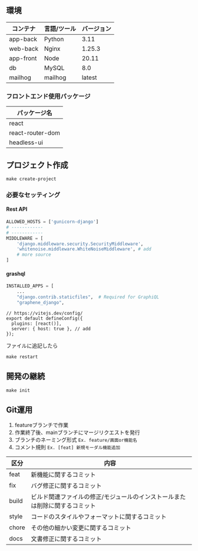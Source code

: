 
## 環境
| コンテナ  | 言語/ツール | バージョン |
|-----------|-------------|------------|
| app-back  | Python      | 3.11       |
| web-back  | Nginx       | 1.25.3     |
| app-front | Node        | 20.11      |
| db        | MySQL       | 8.0        |
| mailhog   | mailhog     | latest     |

### フロントエンド使用パッケージ
|  パッケージ名    |
|------------------|
| react            |
| react-router-dom |
| headless-ui              |

## プロジェクト作成
```
make create-project
```
### 必要なセッティング
#### Rest API
``` setting.py
ALLOWED_HOSTS = ['gunicorn-django']
# ------------
# ------------
MIDDLEWARE = [
    'django.middleware.security.SecurityMiddleware',
    'whitenoise.middleware.WhiteNoiseMiddleware', # add
    # more source
]
```

#### grashql
``` setting.py
INSTALLED_APPS = [
    ...
    "django.contrib.staticfiles",  # Required for GraphiQL
    "graphene_django",
```

```vite.config
// https://vitejs.dev/config/
export default defineConfig({
  plugins: [react()],
  server: { host: true }, // add
});
```

ファイルに追記したら
```make
make restart
```


## 開発の継続
```
make init
```

## Git運用

1. featureブランチで作業
2. 作業終了後、mainブランチにマージリクエストを発行
3. ブランチのネーミング形式 `Ex. feature/画面or機能名`
4. コメント規則 `Ex. [feat] 新規モーダル機能追加`

| 区分  | 内容                                                                        |
| ----- | --------------------------------------------------------------------------- |
| feat  | 新機能に関するコミット                                                      |
| fix   | バグ修正に関するコミット                                                    |
| build | ビルド関連ファイルの修正/モジュールのインストールまたは削除に関するコミット |
| style | コードのスタイルやフォーマットに関するコミット                              |
| chore | その他の細かい変更に関するコミット                                          |
| docs  | 文書修正に関するコミット                                                    |

